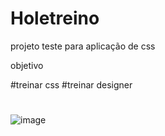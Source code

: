 # Holetreino


projeto teste para aplicação de css

objetivo

#treinar css
#treinar designer
#
![image](https://user-images.githubusercontent.com/85563074/149798615-5d355a96-ad39-4322-8a0b-1a6405ce3c94.png)
